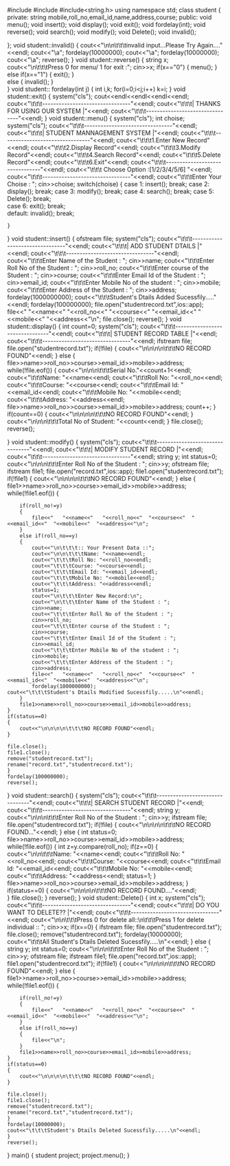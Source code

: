 #include<iostream>
#include<fstream>
#include<string.h>
using namespace std;
class student
{
	private:
		string mobile,roll_no,email_id,name,address,course;
	public:
		void menu();
		void insert();
		void display();
		void exit();
		void fordelay(int);
		void reverse();
		void search();
		void modify();
		void Delete();
		void invalid();
		
};
void student::invalid()
{
	cout<<"\n\n\t\t\tinvalid input...Please Try Again...."<<endl;
			cout<<"\a";
			fordelay(10000000);
			cout<<"\a";
			fordelay(10000000);
			cout<<"\a";
			reverse();
}
void student::reverse()
{
	string x;
	cout<<"\n\t\t\tPress 0 for menu/ 1 for exit :";
			cin>>x;
			if(x=="0")
			{
			menu();
			}
			else if(x=="1")
			{
				exit();
			}	
			else
			{
				invalid();
			}	   
}
void student:: fordelay(int j)
{   int i,k;
    for(i=0;i<j;i++)
         k=i;
}
void student::exit()
{
	system("cls");
	cout<<endl<<endl<<endl<<endl;
	cout<<"\t\t\t--------------------------------"<<endl;
	cout<<"\t\t\t|  THANKS FOR USING OUR SYSTEM |"<<endl;
	cout<<"\t\t\t--------------------------------"<<endl;
}
void student::menu()
{
	system("cls");
	int choise;
	system("cls");
	cout<<"\t\t\t--------------------------------"<<endl;
	cout<<"\t\t\t|  STUDENT MANNAGEMENT SYSTEM  |"<<endl;
	cout<<"\t\t\t--------------------------------"<<endl;
	cout<<"\t\t\t1.Enter New Record"<<endl;
	cout<<"\t\t\t2.Display Record"<<endl;
	cout<<"\t\t\t3.Modify Record"<<endl;
	cout<<"\t\t\t4.Search Record"<<endl;
	cout<<"\t\t\t5.Delete Record"<<endl;
	cout<<"\t\t\t6.Exit"<<endl;
	cout<<"\t\t\t--------------------------------"<<endl;
	cout<<"\t\t\t  Choose Option :[1/2/3/4/5/6]  "<<endl;
	cout<<"\t\t\t--------------------------------"<<endl;
	cout<<"\t\t\tEnter Your Choise : ";
	cin>>choise;
	switch(choise)
	{
		case 1:
			insert();
			break;
		case 2:
			display();
			break;
		case 3:
			modify();
			break;
		case 4:
			search();
			break;
		case 5:
			Delete();
			break;		
		case 6:
			exit();
			break;	
		default:
			invalid();
			break;
			
	}
}
void student::insert()
{
	ofstream file;
	system("cls");
	cout<<"\t\t\t--------------------------------"<<endl;
	cout<<"\t\t\t|      ADD STUDENT DTAILS      |"<<endl;
	cout<<"\t\t\t--------------------------------"<<endl;
	cout<<"\t\t\tEnter Name of the Student : ";
	cin>>name;
	cout<<"\t\t\tEnter Roll No of the Student : ";
	cin>>roll_no;
	cout<<"\t\t\tEnter course of the Student : ";
	cin>>course;
	cout<<"\t\t\tEnter Email Id of the Student : ";
	cin>>email_id;
	cout<<"\t\t\tEnter Mobile No of the student : ";
	cin>>mobile;
	cout<<"\t\t\tEnter Address of the Student : ";
	cin>>address;
	fordelay(1000000000);
	cout<<"\t\t\tStudent's Dtails Added Sucessfily....."<<endl;
	fordelay(100000000);
	file.open("studentrecord.txt",ios::app);
	file<<"   "<<name<<"   "<<roll_no<<"  "<<course<<"  "<<email_id<<"  "<<mobile<<"  "<<address<<"\n";
	file.close();
	reverse();
}
void student::display()
{
	int count=0;
	system("cls");
	cout<<"\t\t\t--------------------------------"<<endl;
	cout<<"\t\t\t|     STUDENT RECORD TABLE     |"<<endl;
	cout<<"\t\t\t--------------------------------"<<endl;
	ifstream file;
	file.open("studentrecord.txt");
	if(!file)
	{
		cout<<"\n\n\n\n\t\t\tNO RECORD FOUND"<<endl;
	}
	else
	{
		file>>name>>roll_no>>course>>email_id>>mobile>>address;
		while(!file.eof())
		{
			cout<<"\n\n\n\t\t\tSerial No."<<count+1<<endl;
			cout<<"\t\t\tName: "<<name<<endl;
			cout<<"\t\t\tRoll No: "<<roll_no<<endl;
			cout<<"\t\t\tCourse: "<<course<<endl;
			cout<<"\t\t\tEmail Id: "<<email_id<<endl;
			cout<<"\t\t\tMobile No: "<<mobile<<endl;
			cout<<"\t\t\tAddress: "<<address<<endl;
			file>>name>>roll_no>>course>>email_id>>mobile>>address;
			count++;
		}
		if(count==0)
		{
			cout<<"\n\n\n\n\t\t\tNO RECORD FOUND"<<endl;
		}
		cout<<"\n\n\n\t\t\tTotal No of Student: "<<count<<endl;
	}
	file.close();
	reverse();
	
}
void student::modify()
{
	system("cls");
	cout<<"\t\t\t--------------------------------"<<endl;
	cout<<"\t\t\t|    MODIFY STUDENT RECORD     |"<<endl;
	cout<<"\t\t\t--------------------------------"<<endl;
	string y;
	int status=0;
	cout<<"\n\n\n\t\t\tEnter Roll No of the Student : ";
	cin>>y;
	ofstream file;
	ifstream file1;
	file.open("record.txt",ios::app);
	file1.open("studentrecord.txt");
	if(!file1)
	{
		cout<<"\n\n\n\n\t\t\tNO RECORD FOUND"<<endl;
	}
	else
	{
	file1>>name>>roll_no>>course>>email_id>>mobile>>address;
	while(!file1.eof())
	{
		
		if(roll_no!=y)
		{
			file<<"   "<<name<<"   "<<roll_no<<"  "<<course<<"  "<<email_id<<"  "<<mobile<<"  "<<address<<"\n";
		}
		else if(roll_no==y)
		{
			cout<<"\n\t\t\t:: Your Present Data ::";
			cout<<"\n\n\t\t\tName: "<<name<<endl;
			cout<<"\t\t\tRoll No: "<<roll_no<<endl;
			cout<<"\t\t\tCourse: "<<course<<endl;
			cout<<"\t\t\tEmail Id: "<<email_id<<endl;
			cout<<"\t\t\tMobile No: "<<mobile<<endl;
			cout<<"\t\t\tAddress: "<<address<<endl;
			status=1;
			cout<<"\n\t\t\tEnter New Record:\n";
			cout<<"\n\t\t\tEnter Name of the Student : ";
			cin>>name;
			cout<<"\t\t\tEnter Roll No of the Student : ";
			cin>>roll_no;
			cout<<"\t\t\tEnter course of the Student : ";
			cin>>course;
			cout<<"\t\t\tEnter Email Id of the Student : ";
			cin>>email_id;
			cout<<"\t\t\tEnter Mobile No of the student : ";
			cin>>mobile;
			cout<<"\t\t\tEnter Address of the Student : ";
			cin>>address;
			file<<"   "<<name<<"   "<<roll_no<<"  "<<course<<"  "<<email_id<<"  "<<mobile<<"  "<<address<<"\n";	
			fordelay(1000000000);
	cout<<"\t\t\tStudent's Dtails Modified Sucessfily.....\n"<<endl;	
		}
		file1>>name>>roll_no>>course>>email_id>>mobile>>address;
	}
	if(status==0)
	{
		cout<<"\n\n\n\n\t\t\tNO RECORD FOUND"<<endl;	
	}
	
	file.close();
	file1.close();
	remove("studentrecord.txt");
	rename("record.txt","studentrecord.txt");
	}
	fordelay(100000000);
	reverse();
}
void student::search()
{
	system("cls");
	cout<<"\t\t\t--------------------------------"<<endl;
	cout<<"\t\t\t|    SEARCH STUDENT RECORD     |"<<endl;
	cout<<"\t\t\t--------------------------------"<<endl;
	string y;
	cout<<"\n\n\n\t\t\tEnter Roll No of the Student : ";
	cin>>y;
	ifstream file;
	file.open("studentrecord.txt");
	if(!file)
	{
		cout<<"\n\n\n\n\t\t\tNO RECORD FOUND..."<<endl;
	}
	else
	{
	int status=0;
	file>>name>>roll_no>>course>>email_id>>mobile>>address;
	while(!file.eof())
	{
		int z=y.compare(roll_no);
		if(z==0)
		{
			cout<<"\n\n\t\t\tName: "<<name<<endl;
			cout<<"\t\t\tRoll No: "<<roll_no<<endl;
			cout<<"\t\t\tCourse: "<<course<<endl;
			cout<<"\t\t\tEmail Id: "<<email_id<<endl;
			cout<<"\t\t\tMobile No: "<<mobile<<endl;
			cout<<"\t\t\tAddress: "<<address<<endl;
			status=1;
		}	
	file>>name>>roll_no>>course>>email_id>>mobile>>address;
	}
	if(status==0)
	{
		cout<<"\n\n\n\n\t\t\tNO RECORD FOUND...."<<endl;	
	}
	file.close();
	}
	reverse();
}
void student::Delete()
{
	int x;
	system("cls");
	cout<<"\t\t\t--------------------------------"<<endl;
	cout<<"\t\t\t|   DO YOU WANT TO DELETE??    |"<<endl;
	cout<<"\t\t\t--------------------------------"<<endl;
	cout<<"\n\n\t\t\tPress 0 for delete all::\n\t\t\tPress 1 for delete individual :: ";
	cin>>x;
	if(x==0)
	{
		ifstream file;
		file.open("studentrecord.txt");
		file.close();
		remove("studentrecord.txt");
		fordelay(10000000);
		cout<<"\t\t\tAll Student's Dtails Deleted Sucessfily.....\n"<<endl;
	}
	else 
	{
			string y;
	int status=0;
	cout<<"\n\n\n\t\t\tEnter Roll No of the Student : ";
	cin>>y;
	ofstream file;
	ifstream file1;
	file.open("record.txt",ios::app);
	file1.open("studentrecord.txt");
	if(!file1)
	{
		cout<<"\n\n\n\n\t\t\tNO RECORD FOUND"<<endl;
	}
	else
	{
	file1>>name>>roll_no>>course>>email_id>>mobile>>address;
	while(!file1.eof())
	{
		
		if(roll_no!=y)
		{
			file<<"   "<<name<<"   "<<roll_no<<"  "<<course<<"  "<<email_id<<"  "<<mobile<<"  "<<address<<"\n";
		}
		else if(roll_no==y)
		{
			file<<"\n";	
		}
		file1>>name>>roll_no>>course>>email_id>>mobile>>address;
	}
	if(status==0)
	{
		cout<<"\n\n\n\n\t\t\tNO RECORD FOUND"<<endl;	
	}
	
	file.close();
	file1.close();
	remove("studentrecord.txt");
	rename("record.txt","studentrecord.txt");
	}
	fordelay(10000000);
	cout<<"\t\t\tStudent's Dtails Deleted Sucessfily.....\n"<<endl;
	}
	reverse();
}
main()
{
	student project;
	project.menu();
}
